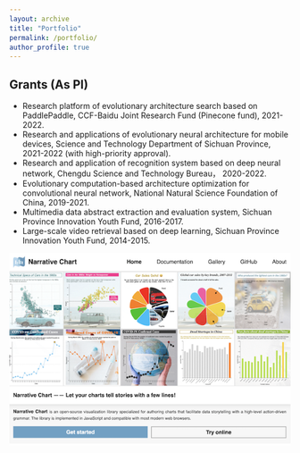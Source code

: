 ```yaml
---
layout: archive
title: "Portfolio"
permalink: /portfolio/
author_profile: true
---
```


## Grants (As PI)
* Research platform of evolutionary architecture search based on PaddlePaddle, CCF-Baidu Joint Research Fund (Pinecone fund), 2021-2022.
* Research and applications of evolutionary neural architecture for mobile devices, Science and Technology Department of Sichuan Province, 2021-2022 (with high-priority approval).
* Research and application of recognition system based on deep neural network, Chengdu Science and Technology Bureau， 2020-2022.
* Evolutionary computation-based architecture optimization for convolutional neural network, National Natural Science Foundation of China, 2019-2021.
* Multimedia data abstract extraction and evaluation system, Sichuan Province Innovation Youth Fund, 2016-2017.
* Large-scale video retrieval based on deep learning, Sichuan Province Innovation Youth Fund, 2014-2015.

![这是图片](/images/narchart.png "Magic Gardens")

